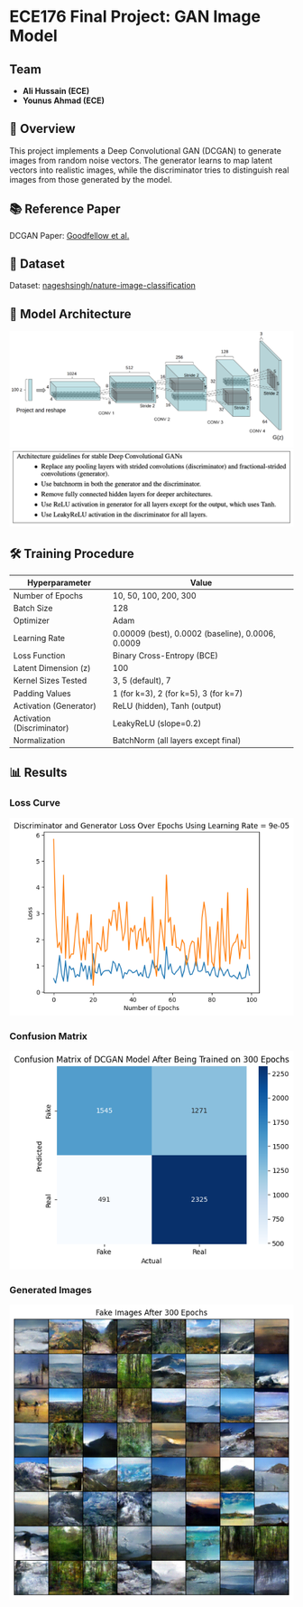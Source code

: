 # ECE176 Final Project: GAN Image Model
## Team
- <b> Ali Hussain (ECE) </b>
- <b> Younus Ahmad (ECE) </b>

## 🧠 Overview
This project implements a Deep Convolutional GAN (DCGAN) to generate images from random noise vectors. The generator learns to map latent vectors into realistic images, while the discriminator tries to distinguish real images from those generated by the model.

## 📚 Reference Paper 
DCGAN Paper: [Goodfellow et al.](https://arxiv.org/pdf/1511.06434.pdf)

## 📁 Dataset 
Dataset: [nageshsingh/nature-image-classification](https://www.kaggle.com/code/nageshsingh/nature-image-classification)

## 🧠 Model Architecture
![](images/dcgan.png)
![](images/dcgan-rules.png)

## 🛠️ Training Procedure

| **Hyperparameter**      | **Value**                       |
|-------------------------|---------------------------------|
| Number of Epochs        | 10, 50, 100, 200, 300           |
| Batch Size              | 128                             |
| Optimizer               | Adam                            |
| Learning Rate           | 0.00009 (best), 0.0002 (baseline), 0.0006, 0.0009 |
| Loss Function           | Binary Cross-Entropy (BCE)      |
| Latent Dimension (z)    | 100                             |
| Kernel Sizes Tested     | 3, 5 (default), 7               |
| Padding Values          | 1 (for k=3), 2 (for k=5), 3 (for k=7) |
| Activation (Generator)  | ReLU (hidden), Tanh (output)    |
| Activation (Discriminator) | LeakyReLU (slope=0.2)        |
| Normalization           | BatchNorm (all layers except final) |

## 📊 Results

### Loss Curve
![](images/losscurve.png)

### Confusion Matrix
![](images/confmtx.png)


### Generated Images
![](images/generatedimages.png)




